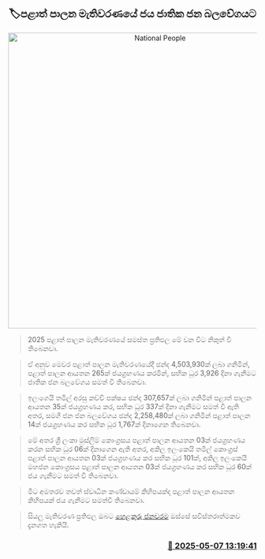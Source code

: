 <p align='center'><b><h2 align='center' title='National People's Power wins the local government elections'>🏷පළාත් පාලන මැතිවරණයේ ජය ජාතික ජන බලවේගයට</h2></b></p>
<p align='center'><img src='https://helakuru.sgp1.cdn.digitaloceanspaces.com/esana/images/lib/Local-gov-election-live.jpg' width='600' alt='National People's Power wins the local government elections'></p>

> 2025 පළාත් පාලන මැතිවරණයේ සමස්ත ප්‍රතිඵල මේ වන විට නිකුත් වී තිබෙනවා.

> ඒ අනුව මෙවර පළාත් පාලන මැතිවරණයේදී ඡන්ද 4,503,930ක් ලබා ගනිමින්, පළාත් පාලන ආයතන 265ක් ජයග්‍රහණය කරමින්, සභික ධූර 3,926 දිනා ගැනීමට ජාතික ජන බලවේගය සමත් වී තිබෙනවා.

> ඉලංගෙයි තමිල් අරසු කච්චි පක්ෂය ඡන්ද 307,657ක් ලබා ගනිමින් පළාත් පාලන ආයතන 35ක් ජයග්‍රහණය කර, සභික ධූර 337ක් දිනා ගැනීමට සමත් වී ඇති අතර, සමගි ජන ජන බලවේගය ඡන්ද 2,258,480ක් ලබා ගනිමින් පළාත් පාලන 14ක් ජයග්‍රහණය කර සභික ධූර 1,767ක් දිනාගෙන තිබෙනවා.

> මේ අතර ශ්‍රී ලංකා මුස්ලිම් කොංග්‍රසය පළාත් පාලන ආයතන 03ක් ජයග්‍රහණය කරන සභික ධූර 06ක් දිනාගෙන ඇති අතර, අකිල ඉලංකෙයි තමිල් කොංග්‍රස් පළාත් පාලන ආයතන 03ක් ජයග්‍රහණය කර සභික ධූර 101ක්, අකිල ඉලංකෙයි මහජන කොංග්‍රසය පළාත් පාලන ආයතන 03ක් ජයග්‍රහණය කර සභික ධූර 60ක් ජය ගැනීමට සමත් වී තිබෙනවා.

> මීට අමතරව තවත් ස්වාධීන කණ්ඩායම් කිහිපයක්ද පළාත් පාලන ආයතන කිහිපයක් ජය ගැනීමට සමත්වී තිබෙනවා.

> සියලු මැතිවරණ ප්‍රතිඵල ඔබට <a href='https://hela.page.link/janawarama'>හෙළකුරු ජනවරම</a> ඔස්සේ සවිස්තරාත්මකව දැනගත හැකියි.



<h3 align='right'><a href='https://www.helakuru.lk/esana/p/109893/'>📅 2025-05-07 13:19:41</a></h3>
